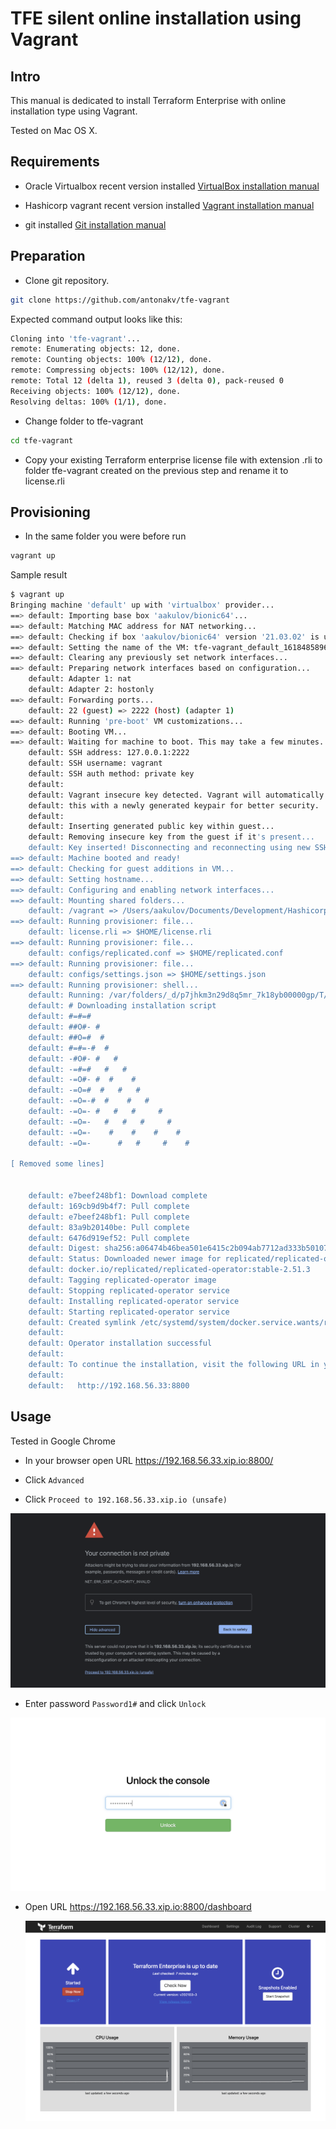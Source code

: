 # TFE silent online installation using Vagrant

## Intro

This manual is dedicated to install Terraform Enterprise with online installation type using Vagrant.

Tested on Mac OS X.

## Requirements

- Oracle Virtualbox recent version installed
[VirtualBox installation manual](https://www.virtualbox.org/manual/ch01.html#intro-installing)

- Hashicorp vagrant recent version installed
[Vagrant installation manual](https://learn.hashicorp.com/tutorials/vagrant/getting-started-install)

- git installed
[Git installation manual](https://git-scm.com/download/mac)

## Preparation 

- Clone git repository. 

```bash
git clone https://github.com/antonakv/tfe-vagrant
```

Expected command output looks like this:

```bash
Cloning into 'tfe-vagrant'...
remote: Enumerating objects: 12, done.
remote: Counting objects: 100% (12/12), done.
remote: Compressing objects: 100% (12/12), done.
remote: Total 12 (delta 1), reused 3 (delta 0), pack-reused 0
Receiving objects: 100% (12/12), done.
Resolving deltas: 100% (1/1), done.
```

- Change folder to tfe-vagrant

```bash
cd tfe-vagrant
```

- Copy your existing Terraform enterprise license file with extension .rli to 
folder tfe-vagrant created on the previous step and rename it to license.rli

## Provisioning

- In the same folder you were before run 

```bash
vagrant up
```

Sample result

```bash
$ vagrant up     
Bringing machine 'default' up with 'virtualbox' provider...
==> default: Importing base box 'aakulov/bionic64'...
==> default: Matching MAC address for NAT networking...
==> default: Checking if box 'aakulov/bionic64' version '21.03.02' is up to date...
==> default: Setting the name of the VM: tfe-vagrant_default_1618485896013_82371
==> default: Clearing any previously set network interfaces...
==> default: Preparing network interfaces based on configuration...
    default: Adapter 1: nat
    default: Adapter 2: hostonly
==> default: Forwarding ports...
    default: 22 (guest) => 2222 (host) (adapter 1)
==> default: Running 'pre-boot' VM customizations...
==> default: Booting VM...
==> default: Waiting for machine to boot. This may take a few minutes...
    default: SSH address: 127.0.0.1:2222
    default: SSH username: vagrant
    default: SSH auth method: private key
    default: 
    default: Vagrant insecure key detected. Vagrant will automatically replace
    default: this with a newly generated keypair for better security.
    default: 
    default: Inserting generated public key within guest...
    default: Removing insecure key from the guest if it's present...
    default: Key inserted! Disconnecting and reconnecting using new SSH key...
==> default: Machine booted and ready!
==> default: Checking for guest additions in VM...
==> default: Setting hostname...
==> default: Configuring and enabling network interfaces...
==> default: Mounting shared folders...
    default: /vagrant => /Users/aakulov/Documents/Development/Hashicorp/tfe-vagrant
==> default: Running provisioner: file...
    default: license.rli => $HOME/license.rli
==> default: Running provisioner: file...
    default: configs/replicated.conf => $HOME/replicated.conf
==> default: Running provisioner: file...
    default: configs/settings.json => $HOME/settings.json
==> default: Running provisioner: shell...
    default: Running: /var/folders/_d/p7jhkm3n29d8q5mr_7k18yb00000gp/T/vagrant-shell20210415-49031-qwsad8.sh
    default: # Downloading installation script
    default: #=#=#                                                                         
    default: ##O#- #                                                                       
    default: ##O=#  #                                                                      
    default: #=#=-#  #                                                                     
    default: -#O#- #   #                                                                   
    default: -=#=#   #   #                                                                 
    default: -=O#- #  #    #                                                               
    default: -=O=#  #   #   #                                                              
    default: -=O=-#  #    #   #                                                            
    default: -=O=- #   #   #     #                                                         
    default: -=O=-   #   #   #     #                                                       
    default: -=O=-    #    #    #    #                                                     
    default: -=O=-      #   #     #    #                                                   

[ Removed some lines]


    default: e7beef248bf1: Download complete
    default: 169cb9d9b4f7: Pull complete
    default: e7beef248bf1: Pull complete
    default: 83a9b20140be: Pull complete
    default: 6476d919ef52: Pull complete
    default: Digest: sha256:a06474b46bea501e6415c2b094ab7712ad333b50107dfe3a5fdf15894ddae76f
    default: Status: Downloaded newer image for replicated/replicated-operator:stable-2.51.3
    default: docker.io/replicated/replicated-operator:stable-2.51.3
    default: Tagging replicated-operator image
    default: Stopping replicated-operator service
    default: Installing replicated-operator service
    default: Starting replicated-operator service
    default: Created symlink /etc/systemd/system/docker.service.wants/replicated-operator.service → /etc/systemd/system/replicated-operator.service.
    default: 
    default: Operator installation successful
    default: 
    default: To continue the installation, visit the following URL in your browser:
    default: 
    default:   http://192.168.56.33:8800

```

## Usage

Tested in Google Chrome

- In your browser open URL https://192.168.56.33.xip.io:8800/

- Click ```Advanced```

- Click ```Proceed to 192.168.56.33.xip.io (unsafe)```
  
 ![Proceed to 192.168.56.33.xip.io](https://github.com/antonakv/tfe-vagrant/raw/main/images/tfe-vagrant-4.png)

- Enter password ```Password1#``` and click ```Unlock```

 ![Unlock](https://github.com/antonakv/tfe-vagrant/raw/main/images/tfe-vagrant-2.png)

- Open URL https://192.168.56.33.xip.io:8800/dashboard

  ![Dashboard](https://github.com/antonakv/tfe-vagrant/raw/main/images/tfe-vagrant-7.png)
